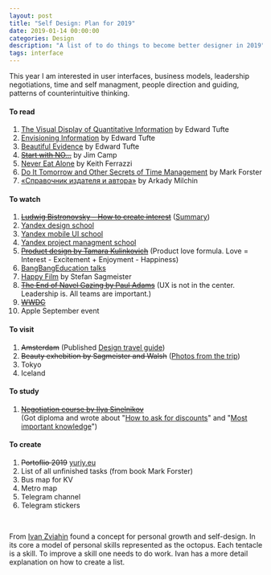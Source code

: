 ```yaml
---
layout: post
title: "Self Design: Plan for 2019"
date: 2019-01-14 00:00:00
categories: Design
description: "A list of to do things to become better designer in 2019"
tags: interface
---
```


This year I am interested in user interfaces, business models, leadership negotiations, time and self managment, people direction and guiding, patterns of counterintuitive thinking. 

#### To read

1. [The Visual Display of Quantitative Information](https://www.edwardtufte.com/tufte/books_vdqi) by Edward Tufte
2. [Envisioning Information](https://www.edwardtufte.com/tufte/books_ei) by Edward Tufte
3. [Beautiful Evidence](https://www.edwardtufte.com/tufte/books_be) by Edward Tufte
4. [~~Start with NO...~~](https://www.amazon.com/gp/product/0609608002/ref=dbs_a_def_rwt_bibl_vppi_i0) by Jim Camp
5. [Never Eat Alone](https://www.amazon.com/Never-Eat-Alone-Expanded-Updated/dp/0385346654) by Keith Ferrazzi
6. [Do It Tomorrow and Other Secrets of Time Management](https://www.amazon.com/Tomorrow-Other-Secrets-Time-Management/dp/0340909129/?ref=ldwg03-20) by Mark Forster
7. [«Справочник издателя и автора»](https://store.artlebedev.ru/books/typography/spravochnik-izdatelya-i-avtora-e-book/) by Arkady Milchin

#### To watch

1. [~~Ludwig Bistronovsky – How to create interest~~](https://www.youtube.com/watch?v=CsFJzkNG5EY) ([Summary](/blog/how-to-create-interest))
2. [Yandex design school](https://www.youtube.com/watch?v=cLSljmk05Ss&list=PLLkvpHo_HuBMU_fM4v-VS5VbUi9QuKyDR&index=13&t=0s)
3. [Yandex mobile UI school](https://www.youtube.com/channel/UCswtUaxvXXZe3KkwMtgrj9g)
4. [Yandex project managment school](https://www.youtube.com/channel/UCQmAuu6V3kSzdIfrszr5iKg)
5. [~~Product design by Tamara Kulinkovich~~](https://vimeo.com/267044807) (Product love formula. Love = Interest - Excitement + Enjoyment - Happiness)
6. [BangBangEducation talks](https://point.bangbangeducation.ru/talks)
7. [Happy Film](https://vimeo.com/ondemand/thehappyfilm) by Stefan Sagmeister
8. [~~The End of Navel Gazing by Paul Adams~~](https://vimeo.com/275265188) (UX is not in the center. Leadership is. All teams are important.)
9. [~~WWDC~~](https://www.apple.com/apple-events/june-2019/)
10. Apple September event

#### To visit

1. ~~Amsterdam~~ (Published [Design travel guide](/blog/design-travel-guide-amsterdam))
2. ~~Beauty exhebition by Sagmeister and Walsh~~ ([Photos from the trip](https://www.icloud.com/sharedalbum/#B0FGeA5r4GGXLmr))
3. Tokyo
4. Iceland

#### To study

1. [~~Negotiation course by Ilya Sinelnikov~~](https://bureau.ru/educenter/clients-distance/) <br> (Got diploma and wrote about "[How to ask for discounts](http://yuriy.eu/blog/how-to-ask-for-discount)" and "[Most important knowledge](http://yuriy.eu/blog/benefit-and-care)")

#### To create

1. ~~Portoflio 2019~~ [yuriy.eu](http://yuriy.eu)
2. List of all unfinished tasks (from book Mark Forster)
3. Bus map for KV
4. Metro map
5. Telegram channel
6. Telegram stickers


<br>

From [Ivan Zviahin](https://ivanzviahin.by/blog/all/octopus/)  found a concept for personal growth and self-design. In its core a model of personal skills represented as the octopus. Each tentacle is a skill. To improve a skill one needs to do work. Ivan has a more detail explanation on how to create a list.